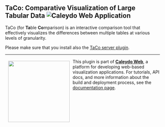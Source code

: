 ## TaCo: Comparative Visualization of Large Tabular Data ![Caleydo Web Application](https://img.shields.io/badge/Caleydo%20Web-Application-4daf4a.svg)

TaCo (for **Ta**ble **Co**mparison) is an interactive comparison tool that effectively visualizes the differences between multiple tables at various levels of granularity.

Please make sure that you install also the [TaCo server plugin](Caleydo/taco_server).

*****

<a href="https://caleydo.org"><img src="http://caleydo.org/assets/images/logos/caleydo.svg" align="left" width="200px" hspace="10" vspace="6"></a>
This plugin is part of **[Caleydo Web](http://caleydo.org/)**, a platform for developing web-based visualization applications. For tutorials, API docs, and more information about the build and deployment process, see the [documentation page](http://caleydo.org/documentation).
